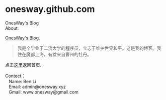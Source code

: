 # onesway.github.com
OnesWay's Blog<br/>
About:
<p>
<a title="OnesWay's Blog" href="http://blog.onesway.xyz">OnesWay's Blog</a>.
<blockquote>我是个毕业于二流大学的程序员，立志于维护世界和平。这是我的博客。我住在魔都上海，有盆来自曹州的牡丹。</blockquote>
<span style="line-height: 1.5;">点击<a href="http://blog.onesway.xyz/">这里</a>返回首页.</span>
</p>
Contect：<br/>
&nbsp;&nbsp;&nbsp;Name: Ben Li<br/>
&nbsp;&nbsp;&nbsp;Email: admin@onesway.xyz<br/>
&nbsp;&nbsp;&nbsp;Gmail: www.onesway@gmail.com<br/>
